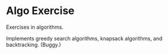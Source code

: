 # Algo Exercise

Exercises in algorithms. 

Implements greedy search algorithms, knapsack algorithms, and backtracking. (Buggy.)
